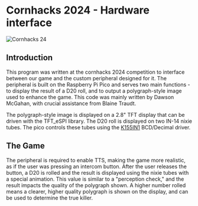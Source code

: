 Cornhacks 2024 - Hardware interface
=====================================

![Cornhacks 24](https://newsroom.unl.edu/announce/files/file194465.png)

## Introduction
This program was written at the cornhacks 2024 competition to interface between our game and the custom peripheral designed for it. The peripheral
is built on the Raspberry Pi Pico and serves two main functions - to display the result of a D20 roll, and
to output a polygraph-style image used to enhance the game. This code was mainly written by Dawson McGahan, with 
crucial assistance from Blaine Traudt.

The polygraph-style image is displayed on a 2.8" TFT display that can be driven with the TFT_eSPI library. The D20
roll is displayed on two IN-14 nixie tubes. The pico controls these tubes using the  [ K155IN1](https://tubehobby.com/datasheets/k155id1.pdf) BCD/Decimal driver.

## The Game
The peripheral is required to enable TTS, making the game more realistic, as if the user was pressing an intercom button.
After the user releases the button, a D20 is rolled and the result is displayed using the nixie tubes with a special
animation. This value is similar to a "perception check," and the result impacts the quality of the polygraph shown. A higher number rolled means a clearer, higher quality polygraph is shown on the display, and can be used to determine the true killer.